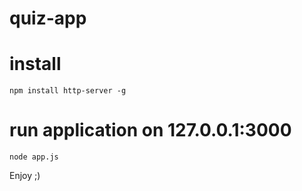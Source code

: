 # quiz-app

# install 
`npm install http-server -g`

# run application on 127.0.0.1:3000
`node app.js`

Enjoy ;)
